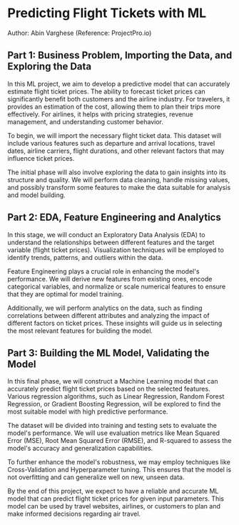 # Predicting Flight Tickets with ML

Author: Abin Varghese (Reference: ProjectPro.io)

## Part 1: Business Problem, Importing the Data, and Exploring the Data

In this ML project, we aim to develop a predictive model that can accurately estimate flight ticket prices. The ability to forecast ticket prices can significantly benefit both customers and the airline industry. For travelers, it provides an estimation of the cost, allowing them to plan their trips more effectively. For airlines, it helps with pricing strategies, revenue management, and understanding customer behavior.

To begin, we will import the necessary flight ticket data. This dataset will include various features such as departure and arrival locations, travel dates, airline carriers, flight durations, and other relevant factors that may influence ticket prices.

The initial phase will also involve exploring the data to gain insights into its structure and quality. We will perform data cleaning, handle missing values, and possibly transform some features to make the data suitable for analysis and model building.

## Part 2: EDA, Feature Engineering and Analytics

In this stage, we will conduct an Exploratory Data Analysis (EDA) to understand the relationships between different features and the target variable (flight ticket prices). Visualization techniques will be employed to identify trends, patterns, and outliers within the data.

Feature Engineering plays a crucial role in enhancing the model's performance. We will derive new features from existing ones, encode categorical variables, and normalize or scale numerical features to ensure that they are optimal for model training.

Additionally, we will perform analytics on the data, such as finding correlations between different attributes and analyzing the impact of different factors on ticket prices. These insights will guide us in selecting the most relevant features for building the model.

## Part 3: Building the ML Model, Validating the Model

In this final phase, we will construct a Machine Learning model that can accurately predict flight ticket prices based on the selected features. Various regression algorithms, such as Linear Regression, Random Forest Regression, or Gradient Boosting Regression, will be explored to find the most suitable model with high predictive performance.

The dataset will be divided into training and testing sets to evaluate the model's performance. We will use evaluation metrics like Mean Squared Error (MSE), Root Mean Squared Error (RMSE), and R-squared to assess the model's accuracy and generalization capabilities.

To further enhance the model's robustness, we may employ techniques like Cross-Validation and Hyperparameter tuning. This ensures that the model is not overfitting and can generalize well on new, unseen data.

By the end of this project, we expect to have a reliable and accurate ML model that can predict flight ticket prices for given input parameters. This model can be used by travel websites, airlines, or customers to plan and make informed decisions regarding air travel.
